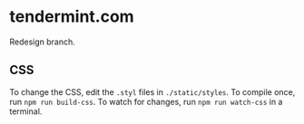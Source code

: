 # tendermint.com

Redesign branch.

## CSS

To change the CSS, edit the `.styl` files in `./static/styles`. To compile once, run `npm run build-css`.  To watch for changes, run `npm run watch-css` in a terminal.
